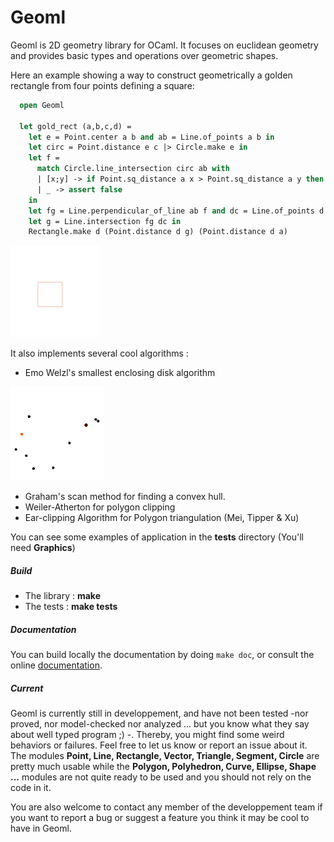 # Geoml

Geoml is 2D geometry library for OCaml. It focuses on euclidean geometry
and provides basic types and operations over geometric shapes.

Here an example showing a way to construct geometrically a golden rectangle from four points defining a square:
```OCaml
  open Geoml
  
  let gold_rect (a,b,c,d) =
    let e = Point.center a b and ab = Line.of_points a b in
    let circ = Point.distance e c |> Circle.make e in
    let f =
      match Circle.line_intersection circ ab with
      | [x;y] -> if Point.sq_distance a x > Point.sq_distance a y then x else y
      | _ -> assert false
    in
    let fg = Line.perpendicular_of_line ab f and dc = Line.of_points d c in
    let g = Line.intersection fg dc in
    Rectangle.make d (Point.distance d g) (Point.distance d a)
```
![gr](img/gr.gif)


It also implements several cool algorithms :

* Emo Welzl's smallest enclosing disk algorithm

![ws](img/welzl.gif)
* Graham's scan method for finding a convex hull.
* Weiler-Atherton for polygon clipping
* Ear-clipping Algorithm for Polygon triangulation (Mei, Tipper & Xu)

You can see some examples of application in the **tests** directory (You'll need **Graphics**)

##### Build
- The library : **make**
- The tests : **make tests**

##### Documentation
You can build locally the documentation by doing `make doc`, or consult
the online [documentation](https://ghilesz.github.io/geoml/geoml/index.html).


##### Current
Geoml is currently still in developpement, and have not been tested
-nor proved, nor model-checked nor analyzed ... but you know what they
say about well typed program ;) -. Thereby, you might find some weird
behaviors or failures. Feel free to let us know or report an issue
about it.  The modules **Point, Line, Rectangle, Vector, Triangle,
Segment, Circle** are pretty much usable while the **Polygon,
Polyhedron, Curve, Ellipse, Shape ...** modules are not quite ready to
be used and you should not rely on the code in it.


You are also welcome to contact any member of the developpement team
if you want to report a bug or suggest a feature you think it may be
cool to have in Geoml.
